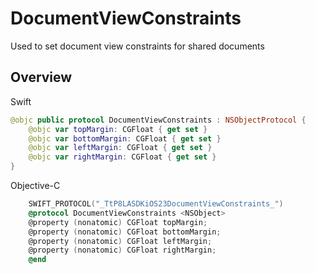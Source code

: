 # DocumentViewConstraints

Used to set document view constraints for shared documents

## Overview

Swift
```swift
@objc public protocol DocumentViewConstraints : NSObjectProtocol {
    @objc var topMargin: CGFloat { get set }
    @objc var bottomMargin: CGFloat { get set }
    @objc var leftMargin: CGFloat { get set }
    @objc var rightMargin: CGFloat { get set }
}
```

Objective-C
```objective-c 
    SWIFT_PROTOCOL("_TtP8LASDKiOS23DocumentViewConstraints_")
    @protocol DocumentViewConstraints <NSObject>
    @property (nonatomic) CGFloat topMargin;
    @property (nonatomic) CGFloat bottomMargin;
    @property (nonatomic) CGFloat leftMargin;
    @property (nonatomic) CGFloat rightMargin;
    @end
```
